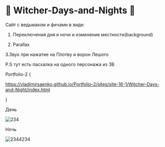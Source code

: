 # 🐺 Witcher-Days-and-Nights 🐺

Сайт с ведьмаком и фичами в виде:

1. Переключения дня и ночи и изменение местности(background)

2. Parallax

3.Звук при нажатие на Плотву и ворон Лешого


P.S тут есть пасхалка на одного персонажа из ЗВ

Portfolio-2 {

https://vladimirsaenko.github.io/Portfolio-2/sites/site-16-1/Witcher-Days-and-Night/index.html

}

День

![234](https://user-images.githubusercontent.com/56477695/115111945-a2785e00-9f8b-11eb-8c1b-9d468e6e6d04.jpg)


Ночь

![2344234](https://user-images.githubusercontent.com/56477695/115111963-cb98ee80-9f8b-11eb-88ae-3ab96440d1f1.jpg)
